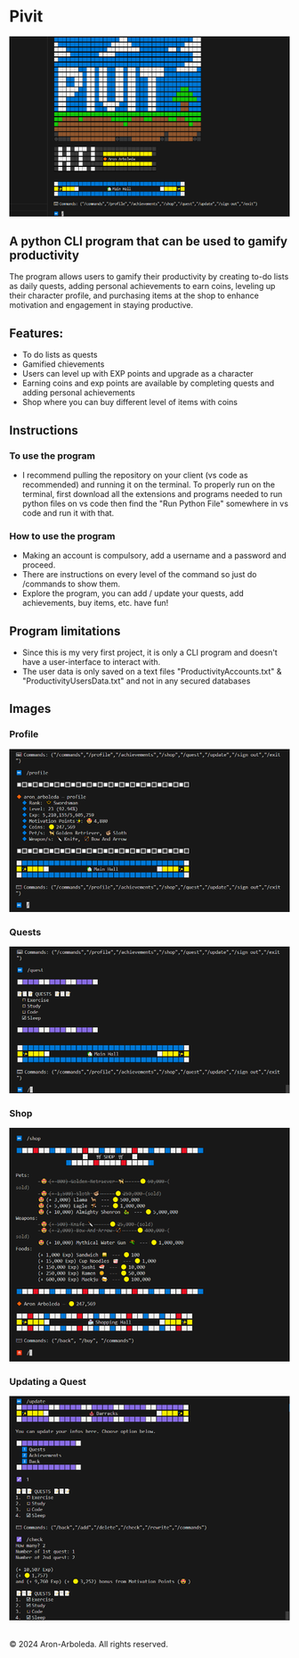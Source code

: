 # Pivit

<img src='Pivit.png'>

## A python CLI program that can be used to gamify productivity

The program allows users to gamify their productivity by creating to-do lists as daily quests, adding personal achievements to earn coins, leveling up their character profile, and purchasing items at the shop to enhance motivation and engagement in staying productive.

## Features:
* To do lists as quests
* Gamified chievements
* Users can level up with EXP points and upgrade as a character
* Earning coins and exp points are available by completing quests and adding personal achievements
* Shop where you can buy different level of items with coins

## Instructions
### To use the program
* I recommend pulling the repository on your client (vs code as recommended) and running it on the terminal. To properly run on the terminal, first download all the extensions and programs needed to run python files on vs code then find the "Run Python File" somewhere in vs code and run it with that.
### How to use the program
* Making an account is compulsory, add a username and a password and proceed. 
* There are instructions on every level of the command so just do /commands to show them. 
* Explore the program, you can add / update your quests, add achievements, buy items, etc. have fun!

## Program limitations
* Since this is my very first project, it is only a CLI program and doesn't have a user-interface to interact with.
* The user data is only saved on a text files "ProductivityAccounts.txt" & "ProductivityUsersData.txt" and not in any secured databases

## Images
### Profile
<img src='Pivit_profile.png'>

### Quests
<img src='Pivit_quests.png'>

### Shop
<img src='Pivit_shop.png'>

### Updating a Quest
<img src='Pivit_update.png'>

<br>&copy; 2024 Aron-Arboleda. All rights reserved.
